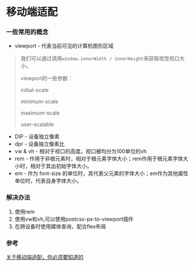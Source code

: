 # 移动端适配

### 一些常用的概念

- viewport - 代表当前可见的计算机图形区域

> 我们可以通过调用`window.innerWidth / innerHeight`来获取视觉视口大小。
>
> viewport的一些参数：
>
> initial-scale
>
> minimum-scale
>
> maximum-scale
>
> user-scalable

- DIP - 设备独立像素
- dpr  - 设备独立像素比
- vw & vh - 相对于视口的高度。视口被均分为100单位的vh
- rem -  作用于非根元素时，相对于根元素字体大小；rem作用于根元素字体大小时，相对于其出初始字体大小。
- em -  作为 font-size 的单位时，其代表父元素的字体大小；em作为其他属性单位时，代表自身字体大小。

### 解决办法

1. 使用rem
2. 使用vw和vh,可以使用postcss-px-to-viewport插件
3. 在跨设备时使用媒体查询，配合flex布局

### 参考

[关于移动端适配，你必须要知道的](https://juejin.im/post/5cddf289f265da038f77696c)


